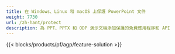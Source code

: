 ```yaml
---
title: 在 Windows、Linux 和 macOS 上保護 PowerPoint 文件
weight: 7730
url: /zh-hant/protect
description: 為 PPT、PPTX 和 ODP 演示文稿添加保護的免費應用程序和 API
---
```


{{< blocks/products/pf/agp/feature-solution >}} 

